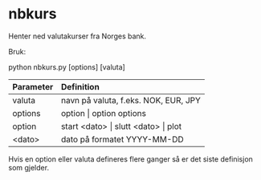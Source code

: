 # nbkurs
Henter ned valutakurser fra Norges bank. 

Bruk:

python nbkurs.py [options] [valuta]

| Parameter | Definition                           |
|-----------|:-------------------------------------|
| valuta    | navn på valuta, f.eks. NOK, EUR, JPY |
| options   | option \| option options             |
| option    | start \<dato\> \| slutt \<dato\> \| plot |
| \<dato\>    | dato på formatet YYYY-MM-DD          |


Hvis en option eller valuta defineres flere ganger så er det siste definisjon som gjelder.
